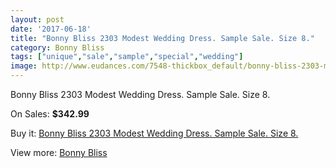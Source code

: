 ```yaml
---
layout: post
date: '2017-06-18'
title: "Bonny Bliss 2303 Modest Wedding Dress. Sample Sale. Size 8."
category: Bonny Bliss
tags: ["unique","sale","sample","special","wedding"]
image: http://www.eudances.com/7548-thickbox_default/bonny-bliss-2303-modest-wedding-dress-sample-sale-size-8.jpg
---
```

Bonny Bliss 2303 Modest Wedding Dress. Sample Sale. Size 8.

On Sales: **$342.99**
<a href="https://www.eudances.com/en/bonny-bliss/2676-bonny-bliss-2303-modest-wedding-dress-sample-sale-size-8.html"><amp-img layout="responsive" width="600" height="600" src="//www.eudances.com/7548-thickbox_default/bonny-bliss-2303-modest-wedding-dress-sample-sale-size-8.jpg" alt="Bonny Bliss 2303 Modest Wedding Dress. Sample Sale. Size 8. 0" /></a>
<a href="https://www.eudances.com/en/bonny-bliss/2676-bonny-bliss-2303-modest-wedding-dress-sample-sale-size-8.html"><amp-img layout="responsive" width="600" height="600" src="//www.eudances.com/7550-thickbox_default/bonny-bliss-2303-modest-wedding-dress-sample-sale-size-8.jpg" alt="Bonny Bliss 2303 Modest Wedding Dress. Sample Sale. Size 8. 1" /></a>
<a href="https://www.eudances.com/en/bonny-bliss/2676-bonny-bliss-2303-modest-wedding-dress-sample-sale-size-8.html"><amp-img layout="responsive" width="600" height="600" src="//www.eudances.com/7549-thickbox_default/bonny-bliss-2303-modest-wedding-dress-sample-sale-size-8.jpg" alt="Bonny Bliss 2303 Modest Wedding Dress. Sample Sale. Size 8. 2" /></a>

Buy it: [Bonny Bliss 2303 Modest Wedding Dress. Sample Sale. Size 8.](https://www.eudances.com/en/bonny-bliss/2676-bonny-bliss-2303-modest-wedding-dress-sample-sale-size-8.html "Bonny Bliss 2303 Modest Wedding Dress. Sample Sale. Size 8.")

View more: [Bonny Bliss](https://www.eudances.com/en/40-bonny-bliss "Bonny Bliss")